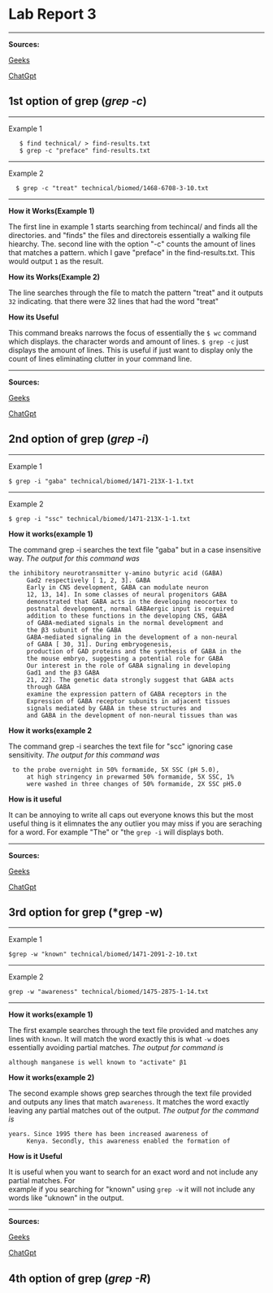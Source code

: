 # Lab Report 3
--- 
  **Sources:** 
  
  [Geeks](https://www.geeksforgeeks.org/grep-command-in-unixlinux/)  
  
  [ChatGpt](https://chat.openai.com/)
  
  ## 1st option of grep (*grep -c*)
  
  ---
  Example 1
  
  
  ``` 
     $ find technical/ > find-results.txt
     $ grep -c "preface" find-results.txt
  ```
  --- 
  Example 2
  
  
  ```
    $ grep -c "treat" technical/biomed/1468-6708-3-10.txt
  ```
  ---
  
  **How it Works(Example 1)** 
  
  The first line in example 1 starts searching from techincal/ and finds all the directories. 
  and "finds" the files and directoreis essentially a walking file hiearchy. The. 
  second line with the option "-c" counts the amount of lines that matches a pattern. 
  which I gave "preface" in the find-results.txt. This would output ```1``` as the result.
  
  **How its Works(Example 2)**
  
  The line searches through the file to match the pattern "treat" and it outputs ```32``` indicating. 
  that there were 32 lines that had the word "treat"
  
  **How its Useful**
  
  This command breaks narrows the focus of essentially the ``` $ wc ``` command which displays. 
  the character words and amount of lines. ```$ grep -c```  just displays the amount of lines. This
  is useful if just want to display only the count of lines eliminating clutter in your command line.
 
---
**Sources:** 

[Geeks](https://www.geeksforgeeks.org/grep-command-in-unixlinux/)

[ChatGpt](https://chat.openai.com/)

## 2nd option of grep (*grep -i*)
  
  ---
  Example 1
  ```
  $ grep -i "gaba" technical/biomed/1471-213X-1-1.txt
  ```
  ---
  Example 2
  ```
  $ grep -i "ssc" technical/biomed/1471-213X-1-1.txt
  ```
  
  **How it works(example 1)**
  
   The command grep -i searches the text file "gaba" but in a case insensitive way.
   *The output for this command was*
   ```
   the inhibitory neurotransmitter γ-amino butyric acid (GABA)
        Gad2 respectively [ 1, 2, 3]. GABA
        Early in CNS development, GABA can modulate neuron
        12, 13, 14]. In some classes of neural progenitors GABA
        demonstrated that GABA acts in the developing neocortex to
        postnatal development, normal GABAergic input is required
        addition to these functions in the developing CNS, GABA
        of GABA-mediated signals in the normal development and
        the β3 subunit of the GABA 
        GABA-mediated signaling in the development of a non-neural
        of GABA [ 30, 31]. During embryogenesis,
        production of GAD proteins and the synthesis of GABA in the
        the mouse embryo, suggesting a potential role for GABA
        Our interest in the role of GABA signaling in developing
        Gad1 and the β3 GABA 
        21, 22]. The genetic data strongly suggest that GABA acts
        through GABA 
        examine the expression pattern of GABA receptors in the
        Expression of GABA receptor subunits in adjacent tissues
        signals mediated by GABA in these structures and
        and GABA in the development of non-neural tissues than was
  ```
   
  **How it works(example 2**
   
   The command grep -i searches the text file for "scc" ignoring case sensitivity.
  *The output for this command was*
   ```
    to the probe overnight in 50% formamide, 5X SSC (pH 5.0),
        at high stringency in prewarmed 50% formamide, 5X SSC, 1%
        were washed in three changes of 50% formamide, 2X SSC pH5.0
   ```
   
   
   **How is it useful** 
   
   It can be annoying to write all caps out everyone knows this but the most useful thing is 
   it elimnates the any outlier you may miss if you are seraching for a word. For example "The" or "the 
   ``` grep -i ``` will displays both.
   
   
   ---
   **Sources:** 
   
   [Geeks](https://www.geeksforgeeks.org/grep-command-in-unixlinux/)  
   
   [ChatGpt](https://chat.openai.com/)
   
   ## 3rd option for grep (*grep -w)
   
   --- 
   
   Example 1
   
   ```
   $grep -w "known" technical/biomed/1471-2091-2-10.txt
   ```
   ---
   
   Example 2
   
   ```
   grep -w "awareness" technical/biomed/1475-2875-1-14.txt
   ```
   ---
   **How it works(example 1)**
   
   The first example searches through the text file provided and matches any lines with ```known```. 
   It will match the word exactly this is what ```-w``` does essentially avoiding partial matches.
   *The output for command is* 
   ```
   although manganese is well known to "activate" β1
   ```
   
   **How it works(example 2)**
   
   The second example shows grep searches through the text file provided and outputs any lines that 
   match ```awareness```.  It matches the word exactly leaving any partial matches out of the output.
   *The output for the command is*
   ```
   years. Since 1995 there has been increased awareness of
        Kenya. Secondly, this awareness enabled the formation of
   ```
   **How is it Useful**
   
  It is useful when you want to search for an exact word and not include any partial matches. For  
  example if you searching for "known" using ```grep -w``` it will not include any words like 
  "uknown" in the output.
  
  ---
  **Sources:** 
  
  [Geeks](https://www.geeksforgeeks.org/grep-command-in-unixlinux/) 
  
  [ChatGpt](https://chat.openai.com/)
  
  ## 4th option of grep (*grep -R*)
  
  
     
   
   

   
   

    

     
